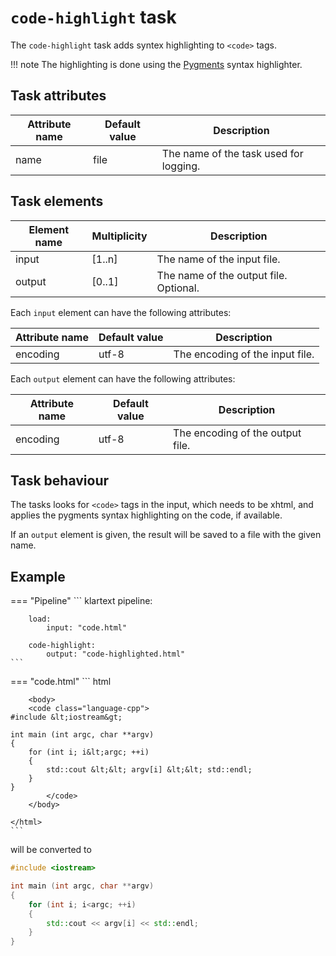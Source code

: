 # `code-highlight` task

The `code-highlight` task adds syntex highlighting to `<code>` tags.

!!! note
    The highlighting is done using the [Pygments](https://pygments.org) syntax highlighter.

## Task attributes

| Attribute name | Default value | Description                            |
| -------------- | ------------- | -------------------------------------- |
| name           | file          | The name of the task used for logging. |

## Task elements

| Element name | Multiplicity | Description                            |
| ------------ | ------------ | -------------------------------------- |
| input        | [1..n]       | The name of the input file.            |
| output       | [0..1]       | The name of the output file. Optional. |

Each `input` element can have the following attributes:

| Attribute name | Default value | Description                     |
| -------------- | ------------- | ------------------------------- |
| encoding       | utf-8         | The encoding of the input file. |

Each `output` element can have the following attributes:

| Attribute name | Default value | Description                      |
| -------------- | ------------- | -------------------------------- |
| encoding       | utf-8         | The encoding of the output file. |

## Task behaviour

The tasks looks for `<code>` tags in the input, which needs to be xhtml, and applies the pygments syntax highlighting on the code, if available.

If an `output` element is given, the result will be saved to a file with the given name.

## Example

=== "Pipeline"
    ``` klartext
    pipeline:

        load: 
            input: "code.html"

        code-highlight:
            output: "code-highlighted.html"    
    ```

=== "code.html"
    ``` html
    <html xmlns="http://www.w3.org/1999/xhtml" lang="en">

        <body>    
        <code class="language-cpp">
    #include &lt;iostream&gt;

    int main (int argc, char **argv)
    {
        for (int i; i&lt;argc; ++i)
        {
            std::cout &lt;&lt; argv[i] &lt;&lt; std::endl;
        }
    }
            </code>
        </body>

    </html>
    ```

will be converted to

``` c++
#include <iostream>

int main (int argc, char **argv)
{
    for (int i; i<argc; ++i)
    {
        std::cout << argv[i] << std::endl;
    }
}
```
